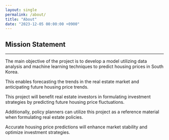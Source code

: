 ```yaml
---
layout: single
permalink: /about/
title: "About"
date: "2023-12-05 00:00:00 +0900"
---
```


## Mission Statement

---

The main objective of the project is to develop a model utilizing data analysis and machine learning techniques to predict housing prices in South Korea. 

This enables forecasting the trends in the real estate market and anticipating future housing price trends.

This project will benefit real estate investors in formulating investment strategies by predicting future housing price fluctuations.
 
Additionally, policy planners can utilize this project as a reference material when formulating real estate policies. 

Accurate housing price predictions will enhance market stability and optimize investment strategies.

